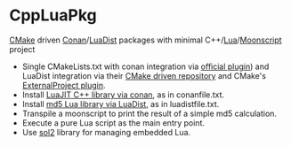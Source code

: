 # CppLuaPkg

[CMake](https://cmake.org/) driven [Conan](https://conan.io/)/[LuaDist](http://luadist.org/) packages with minimal C++/[Lua](https://www.lua.org/)/[Moonscript](http://moonscript.org/) project

* Single CMakeLists.txt with conan integration via [official plugin](https://github.com/conan-io/cmake-conan)) and LuaDist integration via their [CMake driven repository](https://github.com/LuaDist) and CMake's [ExternalProject plugin](https://cmake.org/cmake/help/latest/module/ExternalProject.html).
* Install [LuaJIT C++ library via conan](https://bintray.com/int010h/recipes/luajit:int010h), as in conanfile.txt.
* Install [md5 Lua library via LuaDist](https://github.com/LuaDist/md5), as in luadistfile.txt.
* Transpile a moonscript to print the result of a simple md5 calculation.
* Execute a pure Lua script as the main entry point.
* Use [sol2](https://github.com/ThePhD/sol2) library for managing embedded Lua.

